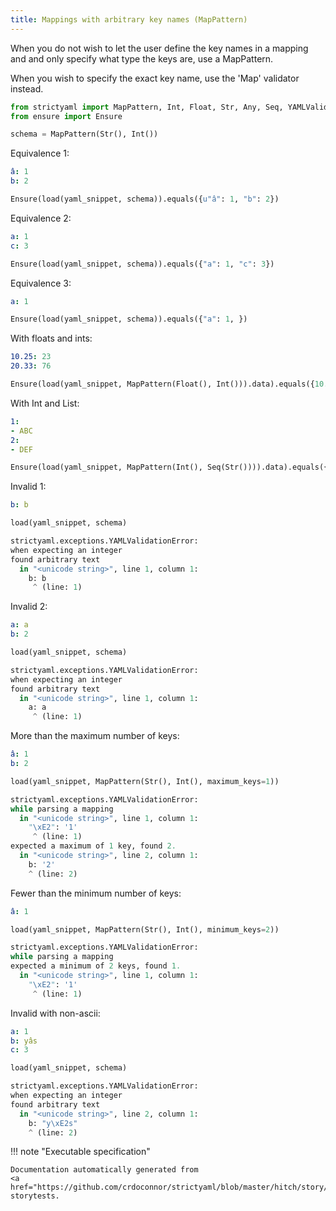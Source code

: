 ```yaml
---
title: Mappings with arbitrary key names (MapPattern)
---
```



When you do not wish to let the user define the key
names in a mapping and and only specify what type the
keys are, use a MapPattern.

When you wish to specify the exact key name, use the
'Map' validator instead.




```python
from strictyaml import MapPattern, Int, Float, Str, Any, Seq, YAMLValidationError, load
from ensure import Ensure

schema = MapPattern(Str(), Int())

```



Equivalence 1:

```yaml
â: 1
b: 2

```


```python
Ensure(load(yaml_snippet, schema)).equals({u"â": 1, "b": 2})

```




Equivalence 2:

```yaml
a: 1
c: 3

```


```python
Ensure(load(yaml_snippet, schema)).equals({"a": 1, "c": 3})

```




Equivalence 3:

```yaml
a: 1

```


```python
Ensure(load(yaml_snippet, schema)).equals({"a": 1, })

```




With floats and ints:

```yaml
10.25: 23
20.33: 76

```


```python
Ensure(load(yaml_snippet, MapPattern(Float(), Int())).data).equals({10.25: 23, 20.33: 76})

```




With Int and List:

```yaml
1:
- ABC
2:
- DEF

```


```python
Ensure(load(yaml_snippet, MapPattern(Int(), Seq(Str()))).data).equals({1: ["ABC"], 2: ["DEF"]})

```




Invalid 1:

```yaml
b: b

```


```python
load(yaml_snippet, schema)
```


```python
strictyaml.exceptions.YAMLValidationError:
when expecting an integer
found arbitrary text
  in "<unicode string>", line 1, column 1:
    b: b
     ^ (line: 1)
```




Invalid 2:

```yaml
a: a
b: 2

```


```python
load(yaml_snippet, schema)
```


```python
strictyaml.exceptions.YAMLValidationError:
when expecting an integer
found arbitrary text
  in "<unicode string>", line 1, column 1:
    a: a
     ^ (line: 1)
```




More than the maximum number of keys:

```yaml
â: 1
b: 2

```


```python
load(yaml_snippet, MapPattern(Str(), Int(), maximum_keys=1))
```


```python
strictyaml.exceptions.YAMLValidationError:
while parsing a mapping
  in "<unicode string>", line 1, column 1:
    "\xE2": '1'
     ^ (line: 1)
expected a maximum of 1 key, found 2.
  in "<unicode string>", line 2, column 1:
    b: '2'
    ^ (line: 2)
```




Fewer than the minimum number of keys:

```yaml
â: 1

```


```python
load(yaml_snippet, MapPattern(Str(), Int(), minimum_keys=2))
```


```python
strictyaml.exceptions.YAMLValidationError:
while parsing a mapping
expected a minimum of 2 keys, found 1.
  in "<unicode string>", line 1, column 1:
    "\xE2": '1'
     ^ (line: 1)
```




Invalid with non-ascii:

```yaml
a: 1
b: yâs
c: 3

```


```python
load(yaml_snippet, schema)
```


```python
strictyaml.exceptions.YAMLValidationError:
when expecting an integer
found arbitrary text
  in "<unicode string>", line 2, column 1:
    b: "y\xE2s"
    ^ (line: 2)
```







!!! note "Executable specification"

    Documentation automatically generated from 
    <a href="https://github.com/crdoconnor/strictyaml/blob/master/hitch/story/mappattern.story">mappattern.story
    storytests.